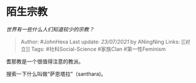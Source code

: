 # 陌生宗教
*世界有一些什么人们知道较少的宗教？*

> Author: #JohnHexa
Last update: *23/07/2021* by ANingNing
Links: [[对立]]
Tags:  #社科Social-Science #家族Clan #第一性Feminism


耆那教是一个很值得注意的教派。

搜索一下什么叫做“萨恩塔拉”（santhara)。



